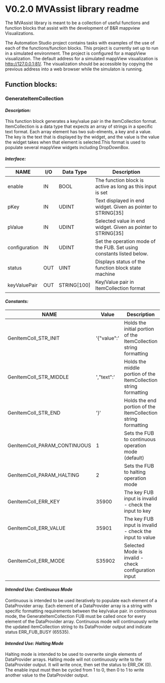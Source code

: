 
# V0.2.0 MVAssist library readme

The MVAssist library is meant to be a collection of useful functions and function blocks that assist with the development of B&R mappview Visualizations.  

The Automation Studio project contains tasks with examples of the use of each of the functions/function blocks. This project is currently set up to run in a simulated environment.
The project is configured for a mappView visualization. The default address for a simulated mappView visualization is http://127.0.0.1:81/. The visualization should be accessible by copying the previous address into a web browser while the simulaton is running.  


## Function blocks:

###  **GenerateItemCollection**
#### *Description:*  
This function block generates a key/value pair in the itemCollection format.  
ItemCollection is a data type that expects an array of strings in a specific text format. Each array element has two sub-elments, a key and a value. The key is the text that is displayed by the widget, and the value is the value the widget takes when that element is selected.This format is used to populate several mappView widgets including DropDownBox. 

#### *Interface:*  
| NAME          | I/O | Data Type   | Description |
| ------------- | --- | ----------- | ----------- |
| enable        | IN  | BOOL        | The function block is active as long as this input is set|
| pKey          | IN  | UDINT       | Text displayed in end widget. Given as pointer to STRING[35] |
| pValue        | IN  | UDINT       | Selected value in end widget. Given as pointer to STRING[35] |
| configuration | IN  | UDINT       | Set the operation mode of the FUB. Set using constants listed below. |
| status        | OUT | UINT        | Displays status of the function block state machine |
| keyValuePair  | OUT | STRING[100] | Key/Value pair in ItemCollection format |

#### *Constants:*  
| NAME           | Value  | Description |
| -------------  | ----------- | ----------- |
| GenItemColl_STR_INIT  | '{"value":' | Holds the initial portion of the ItemCollection string formatting |
| GenItemColl_STR_MIDDLE | ',"text":' | Holds the middle portion of the ItemCollection string formatting |
| GenItemColl_STR_END  | '}'   | Holds the end portion of the ItemCollection string formatting |
| GenItemColl_PARAM_CONTINUOUS  | 1   | Sets the FUB to continuous operation mode (default) |
| GenItemColl_PARAM_HALTING         | 2        | Sets the FUB to halting operation mode |
| GenItemColl_ERR_KEY   | 35900 | The key FUB input is invalid - check the input to key |
| GenItemColl_ERR_VALUE   | 35901 | The key FUB input is invalid - check the input to value |
| GenItemColl_ERR_MODE   | S35902 | Selected Mode is invalid - check configuration input |


#### *Intended Use: Continuous Mode*  
Continuous is intended to be used iteratively to populate each element of a DataProvider array. Each element of a DataProvider array is a string with specific formatting requirements between the key/value pair. in continuous mode, the GenerateItemCollection FUB must be called once for every element of the DataProvider array. Continuous mode will continuously write the updated itemCollection string to its DataProvider output and indicate status ERR_FUB_BUSY (65535).

#### *Intended Use: Halting Mode*  
Halting mode is intended to be used to overwrite single elements of DataProvider arrays. Halting mode will not continuously write to the DataProvider output. It will write once, then set the status to ERR_OK (0). The enable input must then be cycled from 1 to 0, then 0 to 1 to write another value to the DataProvider output.

